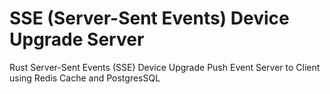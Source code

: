 # SSE (Server-Sent Events) Device Upgrade Server
Rust Server-Sent Events (SSE) Device Upgrade Push Event Server to Client using Redis Cache and PostgresSQL
